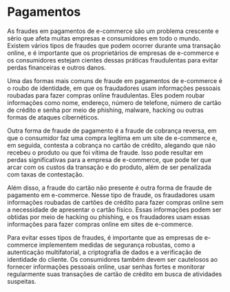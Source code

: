 # Pagamentos

As fraudes em pagamentos de e-commerce são um problema crescente e sério que afeta muitas empresas e consumidores em todo o mundo. Existem vários tipos de fraudes que podem ocorrer durante uma transação online, e é importante que os proprietários de empresas de e-commerce e os consumidores estejam cientes dessas práticas fraudulentas para evitar perdas financeiras e outros danos.

Uma das formas mais comuns de fraude em pagamentos de e-commerce é o roubo de identidade, em que os fraudadores usam informações pessoais roubadas para fazer compras online fraudulentas. Eles podem roubar informações como nome, endereço, número de telefone, número de cartão de crédito e senha por meio de phishing, malware, hacking ou outras formas de ataques cibernéticos.

Outra forma de fraude de pagamento é a fraude de cobrança reversa, em que o consumidor faz uma compra legítima em um site de e-commerce e, em seguida, contesta a cobrança no cartão de crédito, alegando que não recebeu o produto ou que foi vítima de fraude. Isso pode resultar em perdas significativas para a empresa de e-commerce, que pode ter que arcar com os custos da transação e do produto, além de ser penalizada com taxas de contestação.

Além disso, a fraude do cartão não presente é outra forma de fraude de pagamento em e-commerce. Nesse tipo de fraude, os fraudadores usam informações roubadas de cartões de crédito para fazer compras online sem a necessidade de apresentar o cartão físico. Essas informações podem ser obtidas por meio de hacking ou phishing, e os fraudadores usam essas informações para fazer compras online em sites de e-commerce.

Para evitar esses tipos de fraudes, é importante que as empresas de e-commerce implementem medidas de segurança robustas, como a autenticação multifatorial, a criptografia de dados e a verificação de identidade do cliente. Os consumidores também devem ser cautelosos ao fornecer informações pessoais online, usar senhas fortes e monitorar regularmente suas transações de cartão de crédito em busca de atividades suspeitas.
